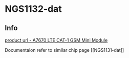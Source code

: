 
# NGS1132-dat

## Info

[product url - A7670 LTE CAT-1 GSM Mini Module](https://www.electrodragon.com/product/a7670-lte-cat-1-gsm-mini-module/?attribute_pa_simcom=a7670c)

Documentaion refer to similar chip page [[NGS1131-dat]]